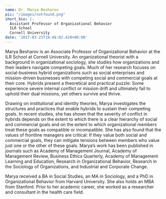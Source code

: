```yaml
---
name: Dr. Marya Besharov
pic: "/images/notfound.png"
short_bio: |-
  Assistant Professor of Organizational Behavior
  ILR School
  Cornell University
date: '2017-03-23T19:48:02.420+00:00'
---
```

Marya Besharov is an Associate Professor of Organizational Behavior at the ILR School at Cornell University. An organizational theorist with a background in organizational sociology, she studies how organizations and their leaders navigate competing goals. Much of her research focuses on social-business hybrid organizations such as social enterprises and mission-driven businesses with competing social and commercial goals at their core. Hybrids present a theoretical and practical puzzle: Some experience severe internal conflict or mission drift and ultimately fail to uphold their dual missions, yet others survive and thrive.

Drawing on institutional and identity theories, Marya investigates the structures and practices that enable hybrids to sustain their competing goals. In recent studies, she has shown that the severity of conflict in hybrids depends on the extent to which there is a clear hierarchy of social and commercial goals and on the extent to which organizational members treat these goals as compatible or incompatible. She has also found that the values of frontline managers are critical: If they value both social and commercial goals, they can mitigate tensions between members who value just one or the other of these goals. Marya’s work has been published in journals such as Academy of Management Journal, Academy of Management Review, Business Ethics Quarterly, Academy of Management Learning and Education, Research in Organizational Behavior, Research in the Sociology of Organizations, and Industrial and Corporate Change.

Marya received a BA in Social Studies, an MA in Sociology, and a PhD in Organizational Behavior from Harvard University. She also holds an MBA from Stanford. Prior to her academic career, she worked as a researcher and consultant in the health care field.
